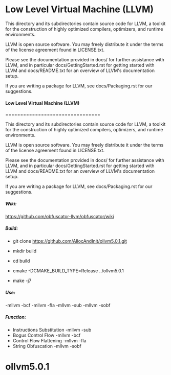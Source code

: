 Low Level Virtual Machine (LLVM)
================================

This directory and its subdirectories contain source code for LLVM,
a toolkit for the construction of highly optimized compilers,
optimizers, and runtime environments.

LLVM is open source software. You may freely distribute it under the terms of
the license agreement found in LICENSE.txt.

Please see the documentation provided in docs/ for further
assistance with LLVM, and in particular docs/GettingStarted.rst for getting
started with LLVM and docs/README.txt for an overview of LLVM's
documentation setup.

If you are writing a package for LLVM, see docs/Packaging.rst for our
suggestions.

#### Low Level Virtual Machine (LLVM)
================================

This directory and its subdirectories contain source code for LLVM,
a toolkit for the construction of highly optimized compilers,
optimizers, and runtime environments.

LLVM is open source software. You may freely distribute it under the terms of
the license agreement found in LICENSE.txt.

Please see the documentation provided in docs/ for further
assistance with LLVM, and in particular docs/GettingStarted.rst for getting
started with LLVM and docs/README.txt for an overview of LLVM's
documentation setup.

If you are writing a package for LLVM, see docs/Packaging.rst for our
suggestions.

##### Wiki: 

https://github.com/obfuscator-llvm/obfuscator/wiki

##### Build:

  * git clone https://github.com/AllocAndInit/ollvm5.0.1.git
  
  * mkdir build
  
  * cd build
  
  * cmake -DCMAKE_BUILD_TYPE=Release ../ollvm5.0.1
  
  * make -j7
     
##### Use:

-mllvm -bcf -mllvm -fla -mllvm -sub -mllvm -sobf
  
##### Function:

* Instructions Substitution -mllvm -sub
* Bogus Control Flow -mllvm -bcf
* Control Flow Flattening -mllvm -fla
* String Obfuscation -mllvm -sobf
# ollvm5.0.1
